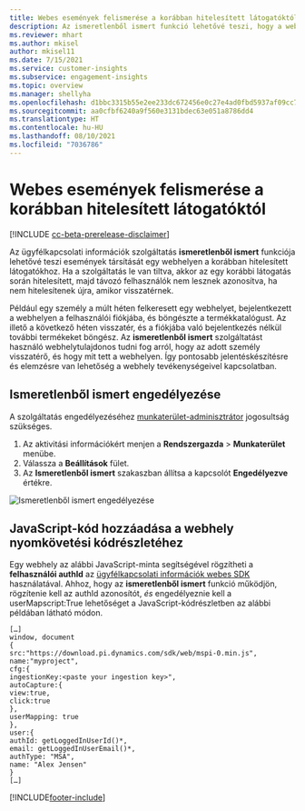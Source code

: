 ```yaml
---
title: Webes események felismerése a korábban hitelesített látogatóktól, ismertként vagy ismeretlenként
description: Az ismeretlenből ismert funkció lehetővé teszi, hogy a webhelyen az eseményeket társítsa a korábban hitelesített látogatókhoz.
ms.reviewer: mhart
ms.author: mkisel
author: mkisel11
ms.date: 7/15/2021
ms.service: customer-insights
ms.subservice: engagement-insights
ms.topic: overview
ms.manager: shellyha
ms.openlocfilehash: d1bbc3315b55e2ee233dc672456e0c27e4ad0fbd5937af09cc790c96ee274000
ms.sourcegitcommit: aa0cfbf6240a9f560e3131bdec63e051a8786dd4
ms.translationtype: HT
ms.contentlocale: hu-HU
ms.lasthandoff: 08/10/2021
ms.locfileid: "7036786"
---
```

# <a name="recognize-web-events-from-previously-authenticated-visitors"></a>Webes események felismerése a korábban hitelesített látogatóktól

[!INCLUDE [cc-beta-prerelease-disclaimer](includes/cc-beta-prerelease-disclaimer.md)]

Az ügyfélkapcsolati információk szolgáltatás **ismeretlenből ismert** funkciója lehetővé teszi események társítását egy webhelyen a korábban hitelesített látogatókhoz. Ha a szolgáltatás le van tiltva, akkor az egy korábbi látogatás során hitelesített, majd távozó felhasználók nem lesznek azonosítva, ha nem hitelesítenek újra, amikor visszatérnek. 

Például egy személy a múlt héten felkeresett egy webhelyet, bejelentkezett a webhelyen a felhasználói fiókjába, és böngészte a termékkatalógust. Az illető a következő héten visszatér, és a fiókjába való bejelentkezés nélkül további termékeket böngész. Az **ismeretlenből ismert** szolgáltatást használó webhelytulajdonos tudni fog arról, hogy az adott személy visszatérő, és hogy mit tett a webhelyen. Így pontosabb jelentéskészítésre és elemzésre van lehetőség a webhely tevékenységeivel kapcsolatban.

## <a name="enable-unknown-to-known"></a>Ismeretlenből ismert engedélyezése

A szolgáltatás engedélyezéséhez [munkaterület-adminisztrátor](user-roles.md) jogosultság szükséges. 

1. Az aktivitási információkért menjen a **Rendszergazda** > **Munkaterület** menübe. 
2. Válassza a **Beállítások** fület.
3. Az **Ismeretlenből ismert** szakaszban állítsa a kapcsolót **Engedélyezve** értékre.

![Ismeretlenből ismert engedélyezése](media/U2Ktoggle.png "Ismeretlenből ismert engedélyezése")

## <a name="adding-javascript-code-to-your-sites-tracking-snippet"></a>JavaScript-kód hozzáadása a webhely nyomkövetési kódrészletéhez

Egy webhely az alábbi JavaScript-minta segítségével rögzítheti a **felhasználói authId** az [ügyfélkapcsolati információk webes SDK](advanced-SDK-implementation.md) használatával. Ahhoz, hogy az **ismeretlenből ismert** funkció működjön, rögzítenie kell az authId azonosítót, *és* engedélyeznie kell a userMapscript:True lehetőséget a JavaScript-kódrészletben az alábbi példában látható módon.

```
[…]
window, document
{
src:"https://download.pi.dynamics.com/sdk/web/mspi-0.min.js",
name:"myproject",
cfg:{
ingestionKey:<paste your ingestion key>",
autoCapture:{
view:true,
click:true
},
userMapping: true
},
user:{
authId: getLoggedInUserId()*,
email: getLoggedInUserEmail()*,
authType: "MSA",
name: "Alex Jensen"
}
[…]
```

[!INCLUDE[footer-include](../includes/footer-banner.md)]
